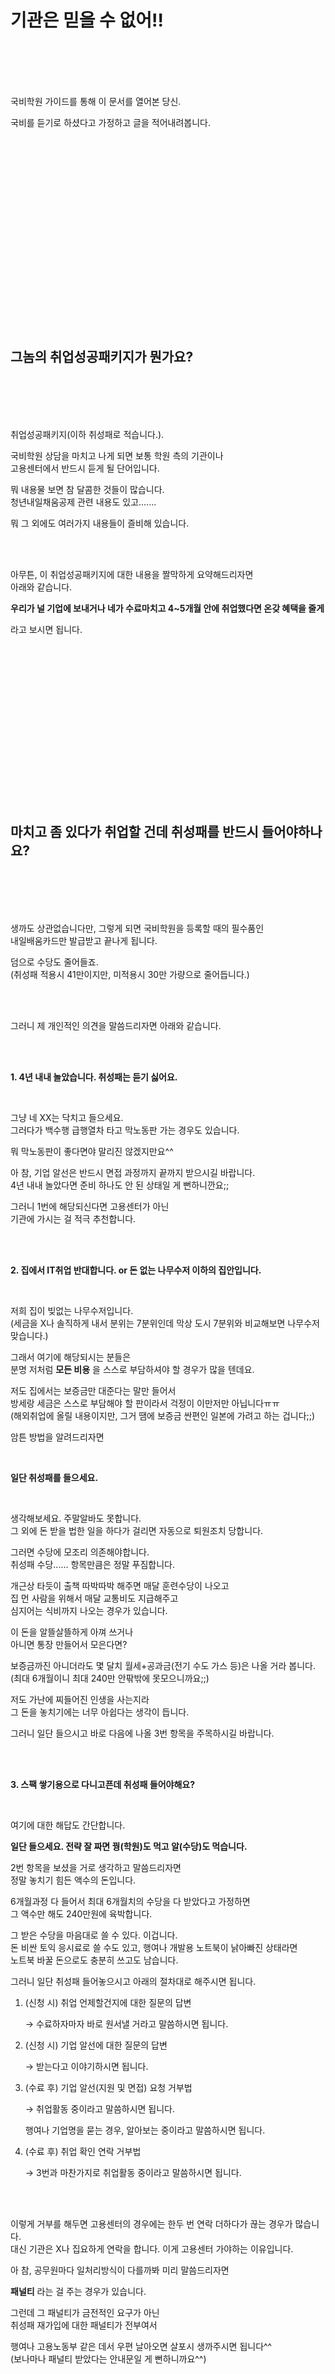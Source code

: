 # **기관은 믿을 수 없어!!**

<br /><br /><br /><br />

국비학원 가이드를 통해 이 문서를 열어본 당신.

국비를 듣기로 하셨다고 가정하고 글을 적어내려봅니다.

<br /><br /><br /><br /><br /><br /><br /><br /><br /><br /><br /><br /><br /><br /><br /><br /><br /><br />

## **그놈의 취업성공패키지가 뭔가요?**

<br /><br /><br /><br />

취업성공패키지\(이하 취성패로 적습니다.\).

국비학원 상담을 마치고 나게 되면 보통 학원 측의 기관이나<br />고용센터에서 반드시 듣게 될 단어입니다.

뭐 내용물 보면 참 달콤한 것들이 많습니다.<br />청년내일채움공제 관련 내용도 있고.......

뭐 그 외에도 여러가지 내용들이 즐비해 있습니다.

<br /><br />

아무튼, 이 취업성공패키지에 대한 내용을 짤막하게 요약해드리자면<br />아래와 같습니다.

**우리가 널 기업에 보내거나 네가 수료마치고 4~5개월 안에 취업했다면 온갖 혜택을 줄게**

라고 보시면 됩니다.

<br /><br /><br /><br /><br /><br /><br /><br /><br /><br /><br /><br /><br /><br /><br />

## **마치고 좀 있다가 취업할 건데 취성패를 반드시 들어야하나요?**

<br /><br /><br /><br />

생까도 상관없습니다만, 그렇게 되면 국비학원을 등록할 때의 필수품인<br />내일배움카드만 발급받고 끝나게 됩니다.

덤으로 수당도 줄어들죠.<br />\(취성패 적용시 41만이지만, 미적용시 30만 가량으로 줄어듭니다.\)

<br /><br />

그러니 제 개인적인 의견을 말씀드리자면 아래와 같습니다.

<br /><br />

**1. 4년 내내 놀았습니다. 취성패는 듣기 싫어요.**

<br />

그냥 네 XX는 닥치고 들으세요.<br />그러다가 백수행 급행열차 타고 막노동판 가는 경우도 있습니다.

뭐 막노동판이 좋다면야 말리진 않겠지만요^^

아 참, 기업 알선은 반드시 면접 과정까지 끝까지 받으시길 바랍니다.<br />4년 내내 놀았다면 준비 하나도 안 된 상태일 게 뻔하니깐요;;

그러니 1번에 해당되신다면 고용센터가 아닌<br />기관에 가시는 걸 적극 추천합니다.

<br /><br />

**2. 집에서 IT취업 반대합니다. or 돈 없는 나무수저 이하의 집안입니다.**

<br />

저희 집이 빚없는 나무수저입니다.<br />\(세금을 X나 솔직하게 내서 분위는 7분위인데 막상 도시 7분위와 비교해보면 나무수저 맞습니다.\)

그래서 여기에 해당되시는 분들은<br />분명 저처럼 **모든 비용** 을 스스로 부담하셔야 할 경우가 많을 텐데요.

저도 집에서는 보증금만 대준다는 말만 들어서<br />방세랑 세금은 스스로 부담해야 할 판이라서 걱정이 이만저만 아닙니다ㅠㅠ<br />\(해외취업에 올릴 내용이지만, 그거 땜에 보증금 싼편인 일본에 가려고 하는 겁니다;;\)

암튼 방법을 알려드리자면

<br />

**일단 취성패를 들으세요.**

<br />

생각해보세요. 주말알바도 못합니다.<br />그 외에 돈 받을 법한 일을 하다가 걸리면 자동으로 퇴원조치 당합니다.

그러면 수당에 모조리 의존해야합니다.<br />취성패 수당...... 항목만큼은 정말 푸짐합니다.

개근상 타듯이 출책 따박따박 해주면 매달 훈련수당이 나오고<br />집 먼 사람을 위해서 매달 교통비도 지급해주고<br />심지어는 식비까지 나오는 경우가 있습니다.

이 돈을 알뜰살뜰하게 아껴 쓰거나<br />아니면 통장 만들어서 모은다면?

보증금까진 아니더라도 몇 달치 월세+공과금\(전기 수도 가스 등\)은 나올 거라 봅니다.<br />\(최대 6개월이니 최대 240만 안팎밖에 못모으니까요;;\)

저도 가난에 찌들어진 인생을 사는지라<br />그 돈을 놓치기에는 너무 아쉽다는 생각이 듭니다.

그러니 일단 들으시고 바로 다음에 나올 3번 항목을 주목하시길 바랍니다.

<br /><br />

**3. 스팩 쌓기용으로 다니고픈데 취성패 들어야해요?**

<br />

여기에 대한 해답도 간단합니다.

**일단 들으세요. 전략 잘 짜면 꿩\(학원\)도 먹고 알\(수당\)도 먹습니다.**

2번 항목을 보셨을 거로 생각하고 말씀드리자면<br />정말 놓치기 힘든 액수의 돈입니다.

6개월과정 다 들어서 최대 6개월치의 수당을 다 받았다고 가정하면<br />그 액수만 해도 240만원에 육박합니다.

그 받은 수당을 마음대로 쓸 수 있다. 이겁니다.<br />돈 비싼 토익 응시료로 쓸 수도 있고, 행여나 개발용 노트북이 낡아빠진 상태라면<br />노트북 바꿀 돈으로도 충분히 쓰고도 남습니다.

그러니 일단 취성패 들어놓으시고 아래의 절차대로 해주시면 됩니다.<br />



1. \(신청 시\) 취업 언제할건지에 대한 질문의 답변

   → 수료하자마자 바로 원서낼 거라고 말씀하시면 됩니다.

2. \(신청 시\) 기업 알선에 대한 질문의 답변

   → 받는다고 이야기하시면 됩니다.

3. \(수료 후\) 기업 알선\(지원 및 면접\) 요청 거부법

   → 취업활동 중이라고 말씀하시면 됩니다.

   행여나 기업명을 묻는 경우, 알아보는 중이라고 말씀하시면 됩니다.

4. \(수료 후\) 취업 확인 연락 거부법

   → 3번과 마찬가지로 취업활동 중이라고 말씀하시면 됩니다.

<br />

<br />

이렇게 거부를 해두면 고용센터의 경우에는 한두 번 연락 더하다가 끊는 경우가 많습니다.<br />대신 기관은 X나 집요하게 연락을 합니다. 이게 고용센터 가야하는 이유입니다.

아 참, 공무원마다 일처리방식이 다를까봐 미리 말씀드리자면

**패널티** 라는 걸 주는 경우가 있습니다.

그런데 그 패널티가 금전적인 요구가 아닌<br />취성패 재가입에 대한 패널티가 전부여서

행여나 고용노동부 같은 데서 우편 날아오면 살포시 생까주시면 됩니다^^<br />\(보나마나 패널티 받았다는 안내문일 게 뻔하니까요^^\)

<br /><br /><br /><br /><br /><br /><br /><br /><br /><br />

## **취성패 신청, 기관 vs 고용센터**

<br /><br /><br /><br /><br /><br />

저는 이렇게 답변합니다.

<br />

### **그냥 닥치고 고용센터 가서 취성패 신청이랑 내일배움카드 발급받으세요.**

<br />

위에서 언급했던 방법을 쓰기 위해서는<br />학원 연계 취업기관을 절대로 써서는 안 됩니다.

왜냐하면, 취업기관의 경우에는<br />훈련생 한 명을 알선시킬 때마다 수당이 떨어지기 때문이죠.

그리고 기관 사람들에겐 미안하게 들리겠지만<br />우리는 원치 않은 알선을 거부할 권리를 갖고 있습니다.

그걸 무작정 강요하는 건 옳지 않다고 봐요.

그러니 취성패를 들으실 거면 무조건 고용센터 방문을 추천하는 바입니다.

그러면 이런 질문이 오겠죠?

<br />

<br />

### **고용센터는 공무원이 하니 더 빡세지 않나요?**

<br />

<br />

놀랍게도 아닙니다.<br />오히려 고용센터가 훈련생 더 안 건드립니다ㅋㅋㅋㅋ

이유야 간단합니다.<br />당장 우리 지역의 구미만 봐도 견적이 나오는 게

한때 **KEC와 아사히글라스를 비롯한 제조업쪽에서 대규모 사태가 터졌으며**<br />이전에도 **갖은 제조 기업의 부도와 폐업 및 좀비기업 구제**로 인해

지금도 구미지역 고용센터는 크나큰 고통을 맛보는 중입니다.<br />실업수당 받는 4050세대 분들에게 재취업할 자리를 소개시켜줘야 하니깐요^^<br />\(그 숫자만 해도 구미 고용센터 입장에선 어마어마하게 다가올 겁니다.\)

그리고 고용센터는 **내일배움카드** 라는 국비교육의 필수품을 총알 같이 발급받을 수 있어서 편합니다.

그냥 가서 서류받고 바로 카드 만들어주는 은행 찾아가서 발급 받으면 그만이거든요.

그러니 고용센터를 안 가야할 이유는 없습니다.<br /><br /><br /><br /><br /><br /><br /><br /><br /><br /><br /><br /><br /><br /><br /><br /><br />

## **취성패에 연계된 기업 중에 좋은 곳이 있나요?**

<br /><br /><br /><br /><br /><br />

4년 내내 놀으신 학우분이 묻기에 참 좋은 질문입니다.

그냥 깔끔하게 답변 드릴게요.

<br />

### **없습니다.**

<br />

구미 지역으로만 한정해서 봐도 아마 끽해야 유지보수업체가 전부일 거고요.<br />어느 국비를 듣느냐에 따라 갈리겠지만, 엉뚱한 업체도 많을 겁니다.

차라리 교수님한테 사정해보시는 게 훨씬 나을 거라 봅니다.

아 불만이 있으시다고요?

<br />

**불만은 4년 내내 쳐놀으신 네 자신에게 하세요.**<br />

<br /><br /><br /><br /><br /><br /><br /><br /><br /><br /><br /><br /><br /><br />

## **마치며**

<br /><br /><br /><br />

사견이지만, 저는 취성패를 좋게 바라보고 있습니다.<br />왜냐하면

<br />

스팩이 부족해서 취업능력이 떨어진 청년에게<br />또는 전공이 맞지 않아 재취업 교육을 받아야할 청년에게<br />재수없게 다니던 공장이 망해서 실업자가 된 4050세대에게<br />백수\(좋게 말해 니트족\)로 살다가 취업을 희망하게 된 구직자에게

<br />

크나큰 지원을 아낌없이 해주고 있기 때문이죠.

수당도 주고, 취업알선까지 시켜주고, 청년 한정이지만 청년내일채움공제까지 박아주니

이거 뭐 할 말 다했다고 봐야합니다.

이만한 꿀 같은 제도는 없어요. 진짜 없습니다.

<br />

그런데도 제가 이런 편법 가이드를 작성하는 이유는 한결같습니다.

<br />

### **바로 절실하게 기다린 사람에게 절망을 가져다 주기 때문입니다.**

### **그 절망이 뭐냐면 저임금, 시간적 비효율을 자랑하는 질 낮은 일자리입니다.**

<br />

제 취업활동 관점을 늘여놓으면 꼭 주변에서

**학벌도 후달리는 주제에 IT에 주5일을 바라지 말라**

는 소리를 종종 듣는 경우가 있습니다.

X발, 학벌 이전에 나도 회사 다니려는 사람인데 회사에 주5일 바라는 게 죄인가요?<br />안 그래도 깔 거 다 까자면

악용될 곳까지 악용이 다 되어버린<br />모친출타 해버린 망할 포괄임금제 때문에<br />끔찍한 고통을 받는 사람들이 얼마나 많은데

그런 썩고 비겁한 제도에서<br />정상적인 거 하나라도 바라는 게 죄인가요?

비겁한 세상을 잠시나마 살아보니 알 것 같았습니다.

주6일, 세후 170, 야근 또는 잔업수당은 준다지만 지급 절차가 ㄹㅇ개판이라 사실상 수당 없음<br />파견직, 매일 30\~50분 이상 서비스잔업 발생

주6일에 월급이랑 수당만 빼고 봐도 제가 지금 한국에 있는지, 일본 블랙기업에 있는지 분간이 가질 않습니다.

이런 절망과 비겁함, 부폐 때문에 저와 비슷한 구직자들은 이제 이런 신념이 생겼습니다.

<br />

### **국가와 정부를 이용하되, 믿지는 말라.**

### **정말 절실하다면 내 스스로 내 기반 다져서 취업활동하는 게 낫다.**

<br />

이상입니다.

<br /><br /><br /><br />

사담이 길어졌네요.<br />고로 추가적인 사담은 따로 루트폴더에 올려둘 예정입니다.

질문 있으시면 메일로 연락주시길 바랍니다.